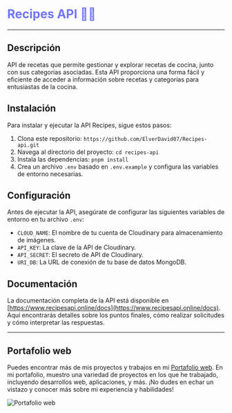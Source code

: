 <h1 style="color:#7076fe">Recipes API 🍜🍛</h1>

---

## Descripción

 API de recetas que  permite gestionar y explorar recetas de cocina, junto con sus categorías asociadas. Esta API proporciona una forma fácil y eficiente de acceder a información sobre recetas y categorías para entusiastas de la cocina.

## Instalación

Para instalar y ejecutar la API Recipes, sigue estos pasos:

1. Clona este repositorio: `https://github.com/ElverDavid07/Recipes-api.git`
2. Navega al directorio del proyecto: `cd recipes-api`
3. Instala las dependencias: `pnpm install`
4. Crea un archivo `.env` basado en `.env.example` y configura las variables de entorno necesarias.

## Configuración

Antes de ejecutar la API, asegúrate de configurar las siguientes variables de entorno en tu archivo `.env`:

- `CLOUD_NAME`: El nombre de tu cuenta de Cloudinary para almacenamiento de imágenes.
- `API_KEY`: La clave de la API de Cloudinary.
- `API_SECRET`: El secreto de API de Cloudinary.
- `URI_DB`: La URL de conexión de tu base de datos MongoDB.

## Documentación

La documentación completa de la API está disponible en [https://www.recipesapi.online/docs](https://www.recipesapi.online/docs). Aquí encontrarás detalles sobre los puntos finales, cómo realizar solicitudes y cómo interpretar las respuestas.


---
## Portafolio web

Puedes encontrar más de mis proyectos y trabajos en mi [Portafolio web](https://www.elvportafolio.website). En mi portafolio, muestro una variedad de proyectos en los que he trabajado, incluyendo desarrollos web, aplicaciones, y más. ¡No dudes en echar un vistazo y conocer más sobre mi experiencia y habilidades!

![Portafolio web](https://res.cloudinary.com/dnbdpnvz1/image/upload/v1692585923/images_project/dbso90wdk8tgwqfdggiz.png)

